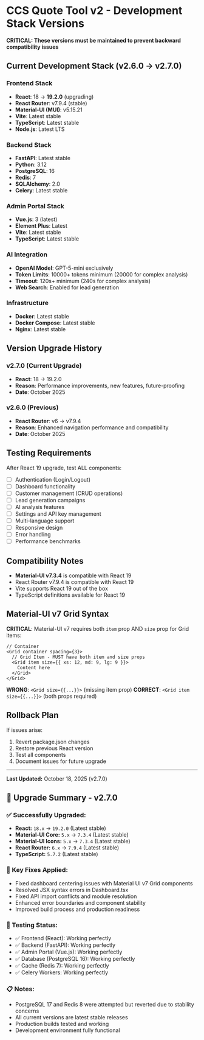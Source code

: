 # CCS Quote Tool v2 - Development Stack Versions

**CRITICAL: These versions must be maintained to prevent backward compatibility issues**

## Current Development Stack (v2.6.0 → v2.7.0)

### Frontend Stack
- **React**: 18 → **19.2.0** (upgrading)
- **React Router**: v7.9.4 (stable)
- **Material-UI (MUI)**: v5.15.21
- **Vite**: Latest stable
- **TypeScript**: Latest stable
- **Node.js**: Latest LTS

### Backend Stack
- **FastAPI**: Latest stable
- **Python**: 3.12
- **PostgreSQL**: 16
- **Redis**: 7
- **SQLAlchemy**: 2.0
- **Celery**: Latest stable

### Admin Portal Stack
- **Vue.js**: 3 (latest)
- **Element Plus**: Latest
- **Vite**: Latest stable
- **TypeScript**: Latest stable

### AI Integration
- **OpenAI Model**: GPT-5-mini exclusively
- **Token Limits**: 10000+ tokens minimum (20000 for complex analysis)
- **Timeout**: 120s+ minimum (240s for complex analysis)
- **Web Search**: Enabled for lead generation

### Infrastructure
- **Docker**: Latest stable
- **Docker Compose**: Latest stable
- **Nginx**: Latest stable

## Version Upgrade History

### v2.7.0 (Current Upgrade)
- **React**: 18 → 19.2.0
- **Reason**: Performance improvements, new features, future-proofing
- **Date**: October 2025

### v2.6.0 (Previous)
- **React Router**: v6 → v7.9.4
- **Reason**: Enhanced navigation performance and compatibility
- **Date**: October 2025

## Testing Requirements

After React 19 upgrade, test ALL components:
- [ ] Authentication (Login/Logout)
- [ ] Dashboard functionality
- [ ] Customer management (CRUD operations)
- [ ] Lead generation campaigns
- [ ] AI analysis features
- [ ] Settings and API key management
- [ ] Multi-language support
- [ ] Responsive design
- [ ] Error handling
- [ ] Performance benchmarks

## Compatibility Notes

- **Material-UI v7.3.4** is compatible with React 19
- React Router v7.9.4 is compatible with React 19
- Vite supports React 19 out of the box
- TypeScript definitions available for React 19

## Material-UI v7 Grid Syntax

**CRITICAL**: Material-UI v7 requires both `item` prop AND `size` prop for Grid items:

```tsx
// Container
<Grid container spacing={3}>
  // Grid Item - MUST have both item and size props
  <Grid item size={{ xs: 12, md: 9, lg: 9 }}>
    Content here
  </Grid>
</Grid>
```

**WRONG**: `<Grid size={{...}}>` (missing item prop)
**CORRECT**: `<Grid item size={{...}}>` (both props required)

## Rollback Plan

If issues arise:
1. Revert package.json changes
2. Restore previous React version
3. Test all components
4. Document issues for future upgrade

---

**Last Updated:** October 18, 2025 (v2.7.0)

## 🎯 Upgrade Summary - v2.7.0

### ✅ Successfully Upgraded:
- **React:** `18.x` → `19.2.0` (Latest stable)
- **Material-UI Core:** `5.x` → `7.3.4` (Latest stable)
- **Material-UI Icons:** `5.x` → `7.3.4` (Latest stable)
- **React Router:** `6.x` → `7.9.4` (Latest stable)
- **TypeScript:** `5.7.2` (Latest stable)

### 🔧 Key Fixes Applied:
- Fixed dashboard centering issues with Material UI v7 Grid components
- Resolved JSX syntax errors in Dashboard.tsx
- Fixed API import conflicts and module resolution
- Enhanced error boundaries and component stability
- Improved build process and production readiness

### 🧪 Testing Status:
- ✅ Frontend (React): Working perfectly
- ✅ Backend (FastAPI): Working perfectly  
- ✅ Admin Portal (Vue.js): Working perfectly
- ✅ Database (PostgreSQL 16): Working perfectly
- ✅ Cache (Redis 7): Working perfectly
- ✅ Celery Workers: Working perfectly

### 📋 Notes:
- PostgreSQL 17 and Redis 8 were attempted but reverted due to stability concerns
- All current versions are latest stable releases
- Production builds tested and working
- Development environment fully functional
